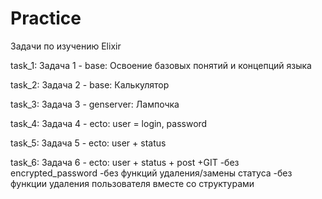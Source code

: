 # Practice
Задачи по изучению Elixir


task_1: Задача 1 - base: Освоение базовых понятий и концепций языка

task_2: Задача 2 - base: Калькулятор

task_3: Задача 3 - genserver: Лампочка

task_4: Задача 4 - ecto: user = login, password

task_5: Задача 5 - ecto: user + status

task_6: Задача 6 - ecto: user + status + post +GIT
    -без encrypted_password
    -без функций удаления/замены статуса
    -без функции удаления пользователя вместе со структурами

